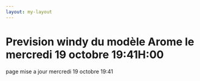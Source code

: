 ```yaml
---
layout: my-layout
---
```



# Prevision windy du modèle Arome le mercredi 19 octobre 19:41H:00
page mise a jour mercredi 19 octobre 19:41

